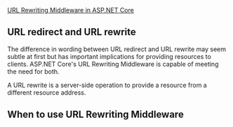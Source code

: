 [URL Rewriting Middleware in ASP.NET Core](https://docs.microsoft.com/en-us/aspnet/core/fundamentals/url-rewriting)

## URL redirect and URL rewrite

The difference in wording between URL redirect and URL rewrite may seem subtle at first but has important implications for 
providing resources to clients. ASP.NET Core's URL Rewriting Middleware is capable of meeting the need for both.


A URL rewrite is a server-side operation to provide a resource from a different resource address. 


## When to use URL Rewriting Middleware

